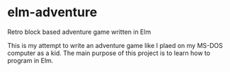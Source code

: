 # elm-adventure
Retro block based adventure game written in Elm

This is my attempt to write an adventure game like I plaed on my MS-DOS computer as a kid.
The main purpose of this project is to learn how to program in Elm.


